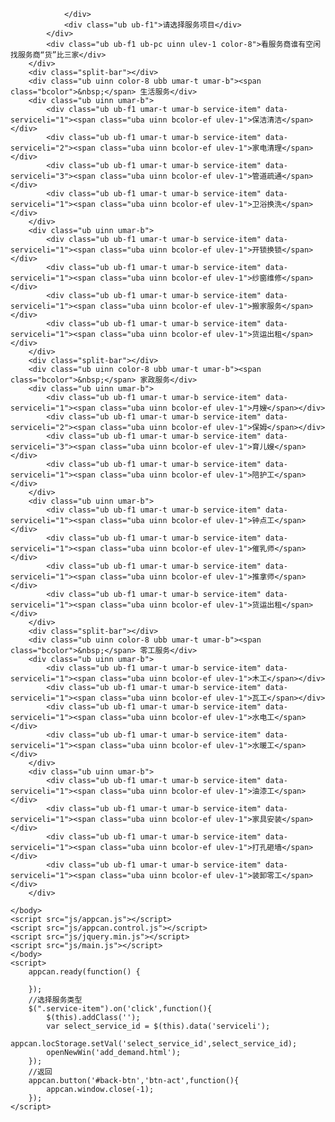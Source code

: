 <!DOCTYPE html>
<html class="um landscape min-width-240px min-width-320px min-width-480px min-width-768px min-width-1024px">
    <head>
        <title></title>
        <meta charset="utf-8">
        <meta name="viewport" content="target-densitydpi=device-dpi, width=device-width, initial-scale=1, user-scalable=no, minimum-scale=1.0, maximum-scale=1.0">
        <link rel="stylesheet" href="css/fonts/font-awesome.min.css">
        <link rel="stylesheet" href="css/ui-box.css">
        <link rel="stylesheet" href="css/ui-base.css">
        <link rel="stylesheet" href="css/ui-color.css">
        <link rel="stylesheet" href="css/appcan.icon.css">
        <link rel="stylesheet" href="css/appcan.control.css">
        <link rel="stylesheet" href="css/custom.css">
    </head>
    <body class="um-vp bc-bg" ontouchstart>
        <div class="ub ub-ver umar-t">
            <div class="ub ub-f1 ub-pc  umar-t">
                <div class="ub ub-f1 ub-ps umar-l" id="back-btn">

                </div>
                <div class="ub ub-f1">请选择服务项目</div>
            </div>
            <div class="ub ub-f1 ub-pc uinn ulev-1 color-8">看服务商谁有空闲　找服务商“货”比三家</div>
        </div>
        <div class="split-bar"></div>
        <div class="ub uinn color-8 ubb umar-t umar-b"><span class="bcolor">&nbsp;</span> 生活服务</div>
        <div class="ub uinn umar-b">
            <div class="ub ub-f1 umar-t umar-b service-item" data-serviceli="1"><span class="uba uinn bcolor-ef ulev-1">保洁清洁</span></div>
            <div class="ub ub-f1 umar-t umar-b service-item" data-serviceli="2"><span class="uba uinn bcolor-ef ulev-1">家电清理</span></div>
            <div class="ub ub-f1 umar-t umar-b service-item" data-serviceli="3"><span class="uba uinn bcolor-ef ulev-1">管道疏通</span></div>
            <div class="ub ub-f1 umar-t umar-b service-item" data-serviceli="1"><span class="uba uinn bcolor-ef ulev-1">卫浴换洗</span></div>
        </div>
        <div class="ub uinn umar-b">
            <div class="ub ub-f1 umar-t umar-b service-item" data-serviceli="1"><span class="uba uinn bcolor-ef ulev-1">开锁换锁</span></div>
            <div class="ub ub-f1 umar-t umar-b service-item" data-serviceli="1"><span class="uba uinn bcolor-ef ulev-1">纱窗维修</span></div>
            <div class="ub ub-f1 umar-t umar-b service-item" data-serviceli="1"><span class="uba uinn bcolor-ef ulev-1">搬家服务</span></div>
            <div class="ub ub-f1 umar-t umar-b service-item" data-serviceli="1"><span class="uba uinn bcolor-ef ulev-1">货运出租</span></div>
        </div>
        <div class="split-bar"></div>
        <div class="ub uinn color-8 ubb umar-t umar-b"><span class="bcolor">&nbsp;</span> 家政服务</div>
        <div class="ub uinn umar-b">
            <div class="ub ub-f1 umar-t umar-b service-item" data-serviceli="1"><span class="uba uinn bcolor-ef ulev-1">月嫂</span></div>
            <div class="ub ub-f1 umar-t umar-b service-item" data-serviceli="2"><span class="uba uinn bcolor-ef ulev-1">保姆</span></div>
            <div class="ub ub-f1 umar-t umar-b service-item" data-serviceli="3"><span class="uba uinn bcolor-ef ulev-1">育儿嫂</span></div>
            <div class="ub ub-f1 umar-t umar-b service-item" data-serviceli="1"><span class="uba uinn bcolor-ef ulev-1">陪护工</span></div>
        </div>
        <div class="ub uinn umar-b">
            <div class="ub ub-f1 umar-t umar-b service-item" data-serviceli="1"><span class="uba uinn bcolor-ef ulev-1">钟点工</span></div>
            <div class="ub ub-f1 umar-t umar-b service-item" data-serviceli="1"><span class="uba uinn bcolor-ef ulev-1">催乳师</span></div>
            <div class="ub ub-f1 umar-t umar-b service-item" data-serviceli="1"><span class="uba uinn bcolor-ef ulev-1">推拿师</span></div>
            <div class="ub ub-f1 umar-t umar-b service-item" data-serviceli="1"><span class="uba uinn bcolor-ef ulev-1">货运出租</span></div>
        </div>
        <div class="split-bar"></div>
        <div class="ub uinn color-8 ubb umar-t umar-b"><span class="bcolor">&nbsp;</span> 零工服务</div>
        <div class="ub uinn umar-b">
            <div class="ub ub-f1 umar-t umar-b service-item" data-serviceli="1"><span class="uba uinn bcolor-ef ulev-1">木工</span></div>
            <div class="ub ub-f1 umar-t umar-b service-item" data-serviceli="1"><span class="uba uinn bcolor-ef ulev-1">瓦工</span></div>
            <div class="ub ub-f1 umar-t umar-b service-item" data-serviceli="1"><span class="uba uinn bcolor-ef ulev-1">水电工</span></div>
            <div class="ub ub-f1 umar-t umar-b service-item" data-serviceli="1"><span class="uba uinn bcolor-ef ulev-1">水暖工</span></div>
        </div>
        <div class="ub uinn umar-b">
            <div class="ub ub-f1 umar-t umar-b service-item" data-serviceli="1"><span class="uba uinn bcolor-ef ulev-1">油漆工</span></div>
            <div class="ub ub-f1 umar-t umar-b service-item" data-serviceli="1"><span class="uba uinn bcolor-ef ulev-1">家具安装</span></div>
            <div class="ub ub-f1 umar-t umar-b service-item" data-serviceli="1"><span class="uba uinn bcolor-ef ulev-1">打孔砸墙</span></div>
            <div class="ub ub-f1 umar-t umar-b service-item" data-serviceli="1"><span class="uba uinn bcolor-ef ulev-1">装卸零工</span></div>
        </div>
        
    </body>
    <script src="js/appcan.js"></script>
    <script src="js/appcan.control.js"></script>
    <script src="js/jquery.min.js"></script>
    <script src="js/main.js"></script>
    </body>
    <script>
        appcan.ready(function() {
            
        });
        //选择服务类型
        $(".service-item").on('click',function(){
            $(this).addClass('');
            var select_service_id = $(this).data('serviceli');
            appcan.locStorage.setVal('select_service_id',select_service_id);
            openNewWin('add_demand.html');
        });
        //返回
        appcan.button('#back-btn','btn-act',function(){
            appcan.window.close(-1);
        });
    </script>
</html>
